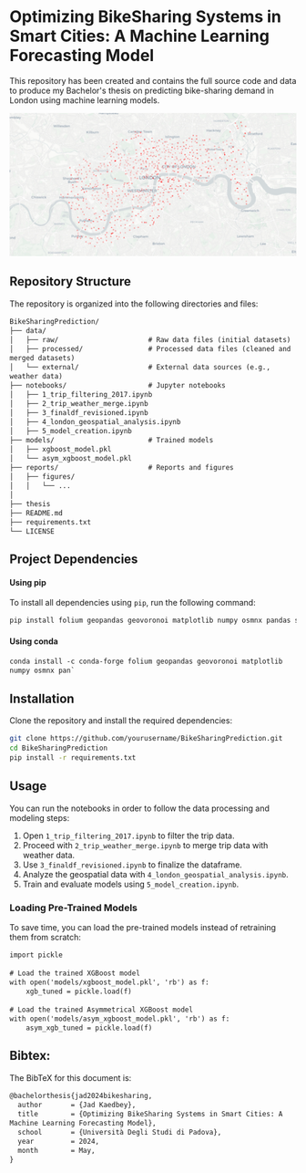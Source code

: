 ﻿# Optimizing BikeSharing Systems in Smart Cities: A Machine Learning Forecasting Model

This repository has been created  and contains the full source code and data to produce my Bachelor's thesis on predicting bike-sharing demand in London using machine learning models.

![](/reports/figures/interactive_stations_opacity_coded.png)

## Repository Structure

The repository is organized into the following directories and files:
```
BikeSharingPrediction/
├── data/
│   ├── raw/                      # Raw data files (initial datasets)
│   ├── processed/                # Processed data files (cleaned and merged datasets)
│   └── external/                 # External data sources (e.g., weather data)
├── notebooks/                    # Jupyter notebooks
│   ├── 1_trip_filtering_2017.ipynb
│   ├── 2_trip_weather_merge.ipynb
│   ├── 3_finaldf_revisioned.ipynb
│   ├── 4_london_geospatial_analysis.ipynb
│   ├── 5_model_creation.ipynb
├── models/                       # Trained models
│   ├── xgboost_model.pkl
│   └── asym_xgboost_model.pkl
├── reports/                      # Reports and figures
│   ├── figures/
│   │   └── ...
│   
├── thesis
├── README.md
├── requirements.txt
└── LICENSE
```
## Project Dependencies

#### Using pip

To install all dependencies using `pip`, run the following command:

```sh
pip install folium geopandas geovoronoi matplotlib numpy osmnx pandas scipy seaborn shapely scikit-learn smopy statsmodels xgboost
```
#### Using conda

```
conda install -c conda-forge folium geopandas geovoronoi matplotlib numpy osmnx pan`
```

## Installation

Clone the repository and install the required dependencies:
```bash
git clone https://github.com/yourusername/BikeSharingPrediction.git
cd BikeSharingPrediction
pip install -r requirements.txt
```


## Usage

You can run the notebooks in order to follow the data processing and modeling steps:

1.  Open `1_trip_filtering_2017.ipynb` to filter the trip data.
2.  Proceed with `2_trip_weather_merge.ipynb` to merge trip data with weather data.
3.  Use `3_finaldf_revisioned.ipynb` to finalize the dataframe.
4.  Analyze the geospatial data with `4_london_geospatial_analysis.ipynb`.
5.  Train and evaluate models using `5_model_creation.ipynb`.


### Loading Pre-Trained Models

To save time, you can load the pre-trained models instead of retraining them from scratch:

```
import pickle

# Load the trained XGBoost model
with open('models/xgboost_model.pkl', 'rb') as f:
    xgb_tuned = pickle.load(f)

# Load the trained Asymmetrical XGBoost model
with open('models/asym_xgboost_model.pkl', 'rb') as f:
    asym_xgb_tuned = pickle.load(f)
```

## Bibtex:

The BibTeX for this document is:
```
@bachelorthesis{jad2024bikesharing,
  author       = {Jad Kaedbey},
  title        = {Optimizing BikeSharing Systems in Smart Cities: A Machine Learning Forecasting Model},
  school       = {Università Degli Studi di Padova},
  year         = 2024,
  month        = May,
}
```
